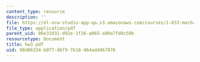```yaml
---
content_type: resource
description: ''
file: https://ol-ocw-studio-app-qa.s3.amazonaws.com/courses/1-033-mechanics-of-material-systems-an-energy-approach-fall-2003/98d86334b077d6f97b18464add467076_hw3.pdf
file_type: application/pdf
parent_uid: 86e31031-d92e-1f26-a065-a90a7fd9c59b
resourcetype: Document
title: hw3.pdf
uid: 98d86334-b077-d6f9-7b18-464add467076
---
```

